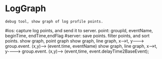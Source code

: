 # LogGraph
    debug tool, show graph of log profile points.
#ios:
    capture log points, and send it to server.
    point:
        groupId, eventName, beginTime, endTime,endFlag
#server:
    save points.
    filter points, and sort points.
    show graph, point graph
    show graph, line graph, x-->t, y---> group.event. (x,y)--> (event.time, eventName)
    show graph, line graph, x-->t, y----> group.event. (x,y)--> (event,time, event.delayTime2BaseEvent);
    
